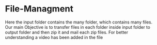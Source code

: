 # File-Managment
Here the input folder contains the many folder, which contains many files. Our main Objective is to transfer files in each folder inside input folder to output folder and then zip it and mail each zip files. For better understanding a video has been added in the file
